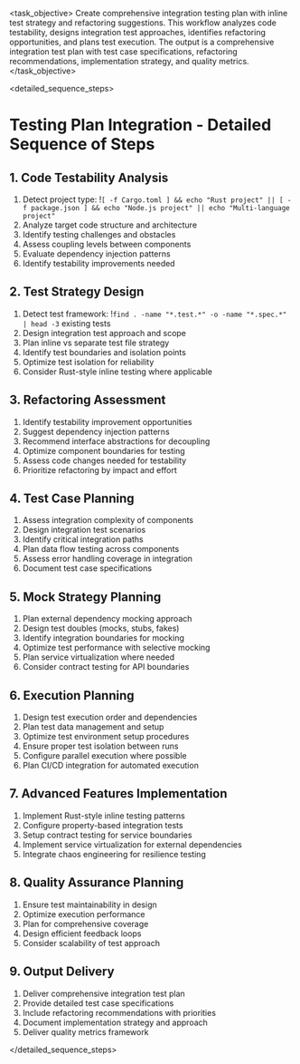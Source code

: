 <task name="Testing Plan Integration">

<task_objective>
Create comprehensive integration testing plan with inline test strategy and refactoring suggestions. This workflow analyzes code testability, designs integration test approaches, identifies refactoring opportunities, and plans test execution. The output is a comprehensive integration test plan with test case specifications, refactoring recommendations, implementation strategy, and quality metrics.
</task_objective>

<detailed_sequence_steps>
# Testing Plan Integration - Detailed Sequence of Steps

## 1. Code Testability Analysis

1. Detect project type: !`[ -f Cargo.toml ] && echo "Rust project" || [ -f package.json ] && echo "Node.js project" || echo "Multi-language project"`
2. Analyze target code structure and architecture
3. Identify testing challenges and obstacles
4. Assess coupling levels between components
5. Evaluate dependency injection patterns
6. Identify testability improvements needed

## 2. Test Strategy Design

1. Detect test framework: !`find . -name "*.test.*" -o -name "*.spec.*" | head -3` existing tests
2. Design integration test approach and scope
3. Plan inline vs separate test file strategy
4. Identify test boundaries and isolation points
5. Optimize test isolation for reliability
6. Consider Rust-style inline testing where applicable

## 3. Refactoring Assessment

1. Identify testability improvement opportunities
2. Suggest dependency injection patterns
3. Recommend interface abstractions for decoupling
4. Optimize component boundaries for testing
5. Assess code changes needed for testability
6. Prioritize refactoring by impact and effort

## 4. Test Case Planning

1. Assess integration complexity of components
2. Design integration test scenarios
3. Identify critical integration paths
4. Plan data flow testing across components
5. Assess error handling coverage in integration
6. Document test case specifications

## 5. Mock Strategy Planning

1. Plan external dependency mocking approach
2. Design test doubles (mocks, stubs, fakes)
3. Identify integration boundaries for mocking
4. Optimize test performance with selective mocking
5. Plan service virtualization where needed
6. Consider contract testing for API boundaries

## 6. Execution Planning

1. Design test execution order and dependencies
2. Plan test data management and setup
3. Optimize test environment setup procedures
4. Ensure proper test isolation between runs
5. Configure parallel execution where possible
6. Plan CI/CD integration for automated execution

## 7. Advanced Features Implementation

1. Implement Rust-style inline testing patterns
2. Configure property-based integration tests
3. Setup contract testing for service boundaries
4. Implement service virtualization for external dependencies
5. Integrate chaos engineering for resilience testing

## 8. Quality Assurance Planning

1. Ensure test maintainability in design
2. Optimize execution performance
3. Plan for comprehensive coverage
4. Design efficient feedback loops
5. Consider scalability of test approach

## 9. Output Delivery

1. Deliver comprehensive integration test plan
2. Provide detailed test case specifications
3. Include refactoring recommendations with priorities
4. Document implementation strategy and approach
5. Deliver quality metrics framework

</detailed_sequence_steps>

</task>

